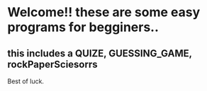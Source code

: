 # Welcome!! these are some easy programs for begginers..
## this includes a QUIZE, GUESSING_GAME, rockPaperSciesorrs
 Best of luck.



